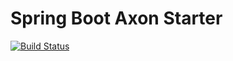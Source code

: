 Spring Boot Axon Starter
========================

[![Build Status](https://travis-ci.org/esha/spring-boot-starter-axon.svg?branch=master)](https://travis-ci.org/esha/spring-boot-starter-axon)
